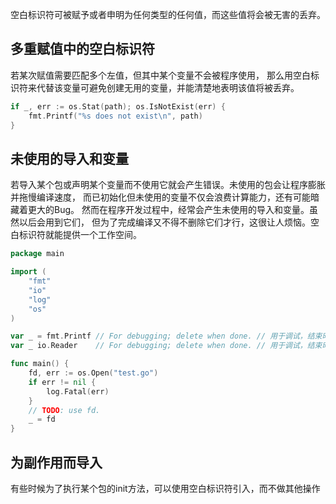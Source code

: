 空白标识符可被赋予或者申明为任何类型的任何值，而这些值将会被无害的丢弃。

## 多重赋值中的空白标识符

若某次赋值需要匹配多个左值，但其中某个变量不会被程序使用， 那么用空白标识符来代替该变量可避免创建无用的变量，并能清楚地表明该值将被丢弃。

```go
if _, err := os.Stat(path); os.IsNotExist(err) {
	fmt.Printf("%s does not exist\n", path)
}
```

## 未使用的导入和变量

若导入某个包或声明某个变量而不使用它就会产生错误。未使用的包会让程序膨胀并拖慢编译速度， 而已初始化但未使用的变量不仅会浪费计算能力，还有可能暗藏着更大的Bug。 然而在程序开发过程中，经常会产生未使用的导入和变量。虽然以后会用到它们， 但为了完成编译又不得不删除它们才行，这很让人烦恼。空白标识符就能提供一个工作空间。

```go
package main

import (
    "fmt"
    "io"
    "log"
    "os"
)

var _ = fmt.Printf // For debugging; delete when done. // 用于调试，结束时删除。
var _ io.Reader    // For debugging; delete when done. // 用于调试，结束时删除。

func main() {
    fd, err := os.Open("test.go")
    if err != nil {
        log.Fatal(err)
    }
    // TODO: use fd.
    _ = fd
}
```

## 为副作用而导入

有些时候为了执行某个包的init方法，可以使用空白标识符引入，而不做其他操作